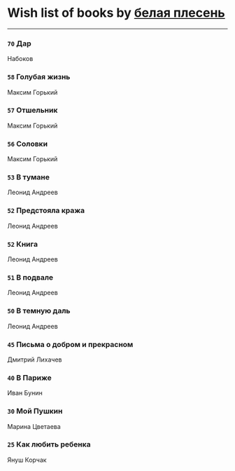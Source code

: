 # Wish list of books by [белая плесень](https://plus.google.com/104448632954411726505)
---

### `70` Дар
Набоков

### `58` Голубая жизнь
Максим Горький

### `57` Отшельник
Максим Горький

### `56` Соловки
Максим Горький

### `53` В тумане
Леонид Андреев

### `52` Предстояла кража
Леонид Андреев

### `52` Книга
Леонид Андреев

### `51` В подвале
Леонид Андреев

### `50` В темную даль
Леонид Андреев

### `45` Письма о добром и прекрасном
Дмитрий Лихачев

### `40` В Париже
Иван Бунин

### `30` Мой Пушкин
Марина Цветаева

### `25` Как любить ребенка
Януш Корчак

